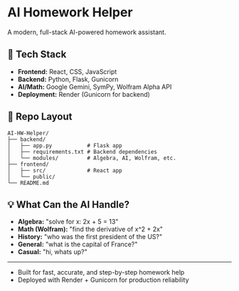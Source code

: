 # AI Homework Helper

A modern, full-stack AI-powered homework assistant.

## 🚀 Tech Stack
- **Frontend:** React, CSS, JavaScript
- **Backend:** Python, Flask, Gunicorn
- **AI/Math:** Google Gemini, SymPy, Wolfram Alpha API
- **Deployment:** Render (Gunicorn for backend)

## 📁 Repo Layout
```
AI-HW-Helper/
├── backend/
│   ├── app.py           # Flask app
│   ├── requirements.txt # Backend dependencies
│   └── modules/         # Algebra, AI, Wolfram, etc.
├── frontend/
│   ├── src/             # React app
│   └── public/
└── README.md
```

## 💡 What Can the AI Handle?
- **Algebra:** "solve for x: 2x + 5 = 13"
- **Math (Wolfram):** "find the derivative of x^2 + 2x"
- **History:** "who was the first president of the US?"
- **General:** "what is the capital of France?"
- **Casual:** "hi, whats up?"

---
- Built for fast, accurate, and step-by-step homework help
- Deployed with Render + Gunicorn for production reliability

